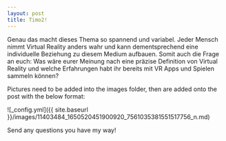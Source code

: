```yaml
---
layout: post
title: Timo2!
---
```


Genau das macht dieses Thema so spannend und variabel. Jeder Mensch nimmt Virtual Reality anders wahr und kann dementsprechend eine individuelle Beziehung zu diesem Medium aufbauen. Somit auch die Frage an euch: Was wäre eurer Meinung nach eine präzise Definition von Virtual Reality und welche Erfahrungen habt ihr bereits mit VR Apps und Spielen sammeln können?

Pictures need to be added into the images folder, then are added onto the post with the below format:

![_config.yml]({{ site.baseurl }}/images/11403484_1650520451900920_7561035381551517756_n.md)

Send any questions you have my way!
